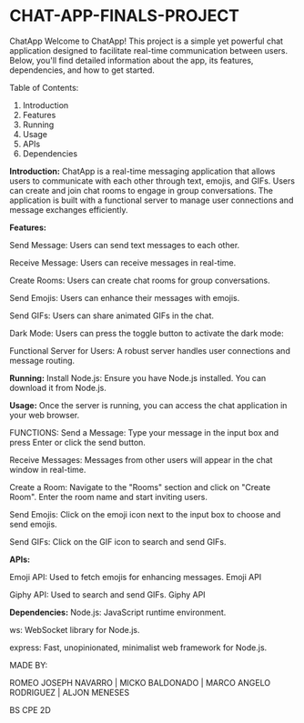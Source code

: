# CHAT-APP-FINALS-PROJECT

ChatApp
Welcome to ChatApp! This project is a simple yet powerful chat application designed to facilitate real-time communication between users. Below, you'll find detailed information about the app, its features, dependencies, and how to get started.

Table of Contents:
1. Introduction
2. Features
3. Running
4. Usage
5. APIs
6. Dependencies
   
**Introduction:**
ChatApp is a real-time messaging application that allows users to communicate with each other through text, emojis, and GIFs. Users can create and join chat rooms to engage in group conversations. The application is built with a functional server to manage user connections and message exchanges efficiently.


**Features:**


Send Message: Users can send text messages to each other.

Receive Message: Users can receive messages in real-time.

Create Rooms: Users can create chat rooms for group conversations.

Send Emojis: Users can enhance their messages with emojis.

Send GIFs: Users can share animated GIFs in the chat.

Dark Mode: Users can press the toggle button to activate the dark mode:

Functional Server for Users: A robust server handles user connections and message routing.






**Running:**
Install Node.js: Ensure you have Node.js installed. You can download it from Node.js.






**Usage:**
Once the server is running, you can access the chat application in your web browser.







FUNCTIONS:
Send a Message: Type your message in the input box and press Enter or click the send button.

Receive Messages: Messages from other users will appear in the chat window in real-time.

Create a Room: Navigate to the "Rooms" section and click on "Create Room". Enter the room name and start inviting users.

Send Emojis: Click on the emoji icon next to the input box to choose and send emojis.

Send GIFs: Click on the GIF icon to search and send GIFs.






**APIs:**

Emoji API: Used to fetch emojis for enhancing messages. Emoji API

Giphy API: Used to search and send GIFs. Giphy API






**Dependencies:**
Node.js: JavaScript runtime environment.

ws: WebSocket library for Node.js.

express: Fast, unopinionated, minimalist web framework for Node.js.


MADE BY:


ROMEO JOSEPH NAVARRO |
MICKO BALDONADO |
MARCO ANGELO RODRIGUEZ |
ALJON MENESES


BS CPE 2D
